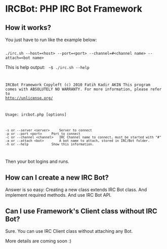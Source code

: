 # IRCBot: PHP IRC Bot Framework

## How it works?

You just have to run like the example below:

<code>
./irc.sh --host=&lt;host&gt; --port=&lt;port&gt; --channel=#&lt;channel name&gt; --attach=&lt;bot name&gt;
</code>

This is help output:
<code>
~$ ./irc.sh --help

IRCBot Framework Copyleft (c) 2010 Fatih Kadir AKIN
This program comes with ABSOLUTELY NO WARRANTY.
For more information, please refer to <http://unlicense.org/>

Usage: ircbot.php [options]

	-s or --server <server>		Server to connect
	-p or --port <port>		Port to connect
	-c or --channel <channel>	IRC Channel name to connect, must be started with "#"
	-a or --attach <bot>		A bot name to attach, stored in IRC/Bot folder.
	-h or --help			Show this information.

</code>

Then your bot logins and runs.

## How can I create a new IRC Bot?

Answer is so easy: Creating a new class extends IRC Bot class. And implement required methods.
And use IRC Bot API.

## Can I use Framework's Client class without IRC Bot?

Sure. You can use IRC Client class without attaching any Bot.

More details are coming soon :)